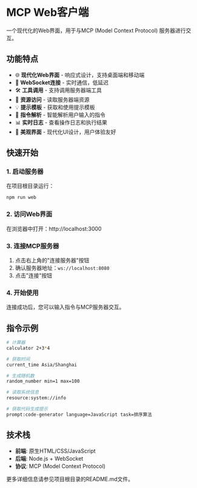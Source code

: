 # MCP Web客户端

一个现代化的Web界面，用于与MCP (Model Context Protocol) 服务器进行交互。

## 功能特点

- 🌐 **现代化Web界面** - 响应式设计，支持桌面端和移动端
- 🔌 **WebSocket连接** - 实时通信，低延迟
- 🛠️ **工具调用** - 支持调用服务器端工具
- 📂 **资源访问** - 读取服务器端资源
- 💡 **提示模板** - 获取和使用提示模板
- 📝 **指令解析** - 智能解析用户输入的指令
- 📊 **实时日志** - 查看操作日志和执行结果
- 🎨 **美观界面** - 现代化UI设计，用户体验友好

## 快速开始

### 1. 启动服务器

在项目根目录运行：

```bash
npm run web
```

### 2. 访问Web界面

在浏览器中打开：http://localhost:3000

### 3. 连接MCP服务器

1. 点击右上角的"连接服务器"按钮
2. 确认服务器地址：`ws://localhost:8080`
3. 点击"连接"按钮

### 4. 开始使用

连接成功后，您可以输入指令与MCP服务器交互。

## 指令示例

```bash
# 计算器
calculator 2+3*4

# 获取时间
current_time Asia/Shanghai

# 生成随机数
random_number min=1 max=100

# 读取系统信息
resource:system://info

# 获取代码生成提示
prompt:code-generator language=JavaScript task=排序算法
```

## 技术栈

- **前端**: 原生HTML/CSS/JavaScript
- **后端**: Node.js + WebSocket
- **协议**: MCP (Model Context Protocol)

更多详细信息请参见项目根目录的README.md文件。 